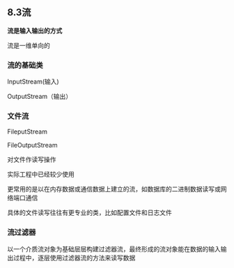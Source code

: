 ## 8.3流

**流是输入输出的方式**

流是一维单向的

### 流的基础类

InputStream(输入)

OutputStream（输出）

### 文件流

FileputStream

FileOutputStream

对文件作读写操作

实际工程中已经较少使用

更常用的是以在内存数据或通信数据上建立的流，如数据库的二进制数据读写或网络端口通信

具体的文件读写往往有更专业的类，比如配置文件和日志文件

### 流过滤器

以一个介质流对象为基础层层构建过滤器流，最终形成的流对象能在数据的输入输出过程中，逐层使用过滤器流的方法来读写数据